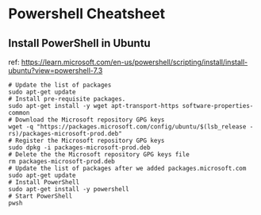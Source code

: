 # Powershell Cheatsheet

## Install PowerShell in Ubuntu

ref: <https://learn.microsoft.com/en-us/powershell/scripting/install/install-ubuntu?view=powershell-7.3>

```shell
# Update the list of packages
sudo apt-get update
# Install pre-requisite packages.
sudo apt-get install -y wget apt-transport-https software-properties-common
# Download the Microsoft repository GPG keys
wget -q "https://packages.microsoft.com/config/ubuntu/$(lsb_release -rs)/packages-microsoft-prod.deb"
# Register the Microsoft repository GPG keys
sudo dpkg -i packages-microsoft-prod.deb
# Delete the the Microsoft repository GPG keys file
rm packages-microsoft-prod.deb
# Update the list of packages after we added packages.microsoft.com
sudo apt-get update
# Install PowerShell
sudo apt-get install -y powershell
# Start PowerShell
pwsh
```
